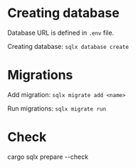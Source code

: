 # Creating database

Database URL is defined in `.env` file.

Creating database: `sqlx database create`

# Migrations

Add migration: `sqlx migrate add <name>`

Run migrations: `sqlx migrate run`

# Check 

cargo sqlx prepare --check



